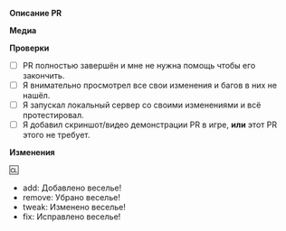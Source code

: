 <!-- ЭТО ШАБЛОН ВАШЕГО PULL REQUEST. Текст между стрелками - это комментарии - они не будут видны в PR. --> 
  
 **Описание PR**
 <!-- Ниже опишите ваш Pull Request. Что он изменяет? На что еще это может повлиять? Постарайтесь описать все внесённые вами изменения! --> 
  
 **Медиа** 
 <!-- Если приемлемо, добавьте скриншоты для демонстрации вашего PR. Если ваш PR представляет собой визуальное изменение, добавьте 
 скриншоты, иначе он может быть закрыт. --> 
  
 **Проверки** 
 <!-- Выполнение всех следующих действий, если это приемлемо для вида изменений сильно ускорит разбор вашего PR --> 
 - [ ] PR полностью завершён и мне не нужна помощь чтобы его закончить. 
 - [ ] Я внимательно просмотрел все свои изменения и багов в них не нашёл. 
 - [ ] Я запускал локальный сервер со своими изменениями и всё протестировал. 
 - [ ] Я добавил скриншот/видео демонстрации PR в игре, **или** этот PR этого не требует. 
  
 **Изменения** 
 <!-- 
 Здесь вы можете написать список изменений, который будет автоматически добавлен в игру, когда ваш PR будет принят. 
  
 В журнал изменений следует помещать только то, что действительно важно игрокам. 
  
 В списке изменений тип значка не является часть предложения, поэтому явно указывайте - Добавлен, Удалён, Изменён. 
 плохо: - add: Новый инструмент для инженеров 
 хорошо: - add: Добавлен новый инструмент для инженеров 
  
 Вы можете указать своё имя после символа :cl: именно оно будет отображаться в журнале изменений (иначе будет использоваться ваше имя на GitHub) 
 Например: :cl: Ian 
  
 --> 
  
 :cl: 
 - add: Добавлено веселье! 
 - remove: Убрано веселье! 
 - tweak: Изменено веселье! 
 - fix: Исправлено веселье!